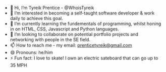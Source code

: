 - 👋 Hi, I’m Tyreik Prentice - @WhoisTyreik
- 👀 I’m interested in becoming a self-taught software developer & work daily to achieve this goal.
- 🌱 I’m currently learning the fundementals of programming, whilst honing in on HTML, CSS, Javascript and Python languages.
- 💞️ I’m looking to collaborate on potential portfolio projects and networking with people in the SE field.
- 📫 How to reach me -
 my email: prenticetyreik@gmail.com
- 😄 Pronouns: he/him
- ⚡ Fun fact: I love to skate! I own an electric sateboard that can go up to 35 MPH

<!---
WhoisTyreik/WhoisTyreik is a ✨ special ✨ repository because its `README.md` (this file) appears on your GitHub profile.
You can click the Preview link to take a look at your changes.
--->
